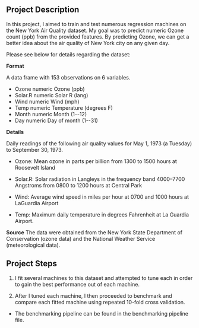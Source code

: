 ## Project Description

In this project, I aimed to train and test numerous regression machines on the New York Air Quality dataset. My goal was to predict numeric Ozone count (ppb) from the provided features. By predicting Ozone, we can get a better idea about the air quality of New York city on any given day.

Please see below for details regarding the dataset:

**Format**

A data frame with 153 observations on 6 variables.

* Ozone	numeric	Ozone (ppb)
* Solar.R	numeric	Solar R (lang)
* Wind	numeric	Wind (mph)
* Temp	numeric	Temperature (degrees F)
* Month	numeric	Month (1--12)
* Day	numeric	Day of month (1--31)

**Details**

Daily readings of the following air quality values for May 1, 1973 (a Tuesday) to September 30, 1973.

* Ozone: Mean ozone in parts per billion from 1300 to 1500 hours at Roosevelt Island

* Solar.R: Solar radiation in Langleys in the frequency band 4000–7700 Angstroms from 0800 to 1200 hours at Central Park

* Wind: Average wind speed in miles per hour at 0700 and 1000 hours at LaGuardia Airport

* Temp: Maximum daily temperature in degrees Fahrenheit at La Guardia Airport.

**Source**
The data were obtained from the New York State Department of Conservation (ozone data) and the National Weather Service (meteorological data).

## Project Steps

1) I fit several machines to this dataset and attempted to tune each in order to gain the best performance out of each machine.

2) After I tuned each machine, I then proceeded to benchmark and compare each fitted machine using repeated 10-fold cross validation.

* The benchmarking pipeline can be found in the benchmarking pipeline file.

